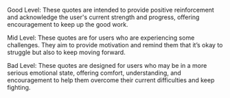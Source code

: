 Good Level: These quotes are intended to provide positive reinforcement and acknowledge the user's current strength and progress, offering encouragement to keep up the good work.

Mid Level: These quotes are for users who are experiencing some challenges. They aim to provide motivation and remind them that it’s okay to struggle but also to keep moving forward.

Bad Level: These quotes are designed for users who may be in a more serious emotional state, offering comfort, understanding, and encouragement to help them overcome their current difficulties and keep fighting.
